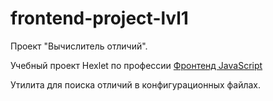 # frontend-project-lvl1
Проект "Вычислитель отличий".

Учебный проект Hexlet по профессии [Фронтенд JavaScript](https://ru.hexlet.io/professions/frontend)

Утилита для поиска отличий в конфигурационных файлах.
